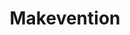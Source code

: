 ---
dateStart: 2018-08-25
dateEnd:
title: "Makevention"
venue: "Makevention"
organizer:
credit:
city: Bloomington
state: IN
country: USA
pdfLink:
venueImages:
---
